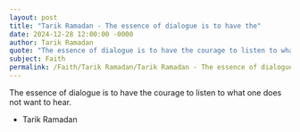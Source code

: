 ```yaml
---
layout: post
title: "Tarik Ramadan - The essence of dialogue is to have the"
date: 2024-12-28 12:00:00 -0000
author: Tarik Ramadan
quote: "The essence of dialogue is to have the courage to listen to what one does not want to hear."
subject: Faith
permalink: /Faith/Tarik Ramadan/Tarik Ramadan - The essence of dialogue is to have the
---
```


The essence of dialogue is to have the courage to listen to what one does not want to hear.

- Tarik Ramadan
